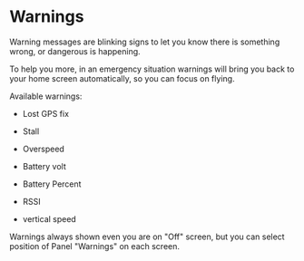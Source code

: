 # Warnings #

Warning messages are blinking signs to let you know there is something wrong, or dangerous is happening.

To help you more, in an emergency situation warnings will bring you back to your home screen automatically, so you can focus on flying.

Available warnings:

- Lost GPS fix

- Stall

- Overspeed

- Battery volt

- Battery Percent

- RSSI

- vertical speed

Warnings always shown even you are on "Off" screen, but you can select position of Panel "Warnings" on each screen.

